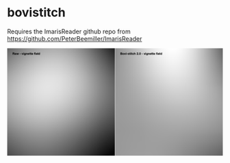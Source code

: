 # bovistitch
 
Requires the ImarisReader github repo from https://github.com/PeterBeemiller/ImarisReader

![Demo](https://github.com/evarol/bovistitch/blob/master/fig_5.png)
